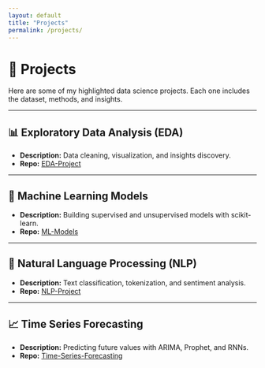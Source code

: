 ```yaml
---
layout: default
title: "Projects"
permalink: /projects/
---
```


# 📂 Projects

Here are some of my highlighted data science projects. Each one includes the dataset, methods, and insights.

---

## 📊 Exploratory Data Analysis (EDA)
- **Description:** Data cleaning, visualization, and insights discovery.
- **Repo:** [EDA-Project](https://github.com/mahmoudsief/EDA-Project)

---

## 🤖 Machine Learning Models
- **Description:** Building supervised and unsupervised models with scikit-learn.
- **Repo:** [ML-Models](https://github.com/mahmoudsief/ML-Models)

---

## 📝 Natural Language Processing (NLP)
- **Description:** Text classification, tokenization, and sentiment analysis.
- **Repo:** [NLP-Project](https://github.com/mahmoudsief/NLP-Project)

---

## 📈 Time Series Forecasting
- **Description:** Predicting future values with ARIMA, Prophet, and RNNs.
- **Repo:** [Time-Series-Forecasting](https://github.com/mahmoudsief/Time-Series-Forecasting)
